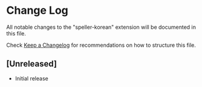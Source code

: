 # Change Log

All notable changes to the "speller-korean" extension will be documented in this file.

Check [Keep a Changelog](http://keepachangelog.com/) for recommendations on how to structure this file.

## [Unreleased]

- Initial release